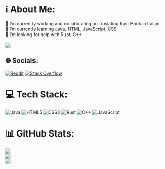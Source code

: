 # ℹ About Me:
🔭 I’m currently working and collaborating on traslating Rust Book in Italian<br>🌱 I’m currently learning Java, HTML, JavaScript, CSS<br>🤝 I’m looking for help with Rust, C++ <br /> <br />
[![](https://visitcount.itsvg.in/api?id=Lvcaa&icon=5&color=12)](https://visitcount.itsvg.in)


## 🌐 Socials:
[![Reddit](https://img.shields.io/badge/Reddit-%23FF4500.svg?logo=Reddit&logoColor=white)](https://reddit.com/user/LvcaaWasTaken) [![Stack Overflow](https://img.shields.io/badge/-Stackoverflow-FE7A16?logo=stack-overflow&logoColor=white)](https://stackoverflow.com/users/17227064)

# 💻 Tech Stack:
![Java](https://img.shields.io/badge/java-%23ED8B00.svg?style=for-the-badge&logo=java&logoColor=white) ![HTML5](https://img.shields.io/badge/html5-%23E34F26.svg?style=for-the-badge&logo=html5&logoColor=white) ![CSS3](https://img.shields.io/badge/css3-%231572B6.svg?style=for-the-badge&logo=css3&logoColor=white) ![Rust](https://img.shields.io/badge/rust-%23000000.svg?style=for-the-badge&logo=rust&logoColor=white) ![C++](https://img.shields.io/badge/c++-%2300599C.svg?style=for-the-badge&logo=c%2B%2B&logoColor=white) ![JavaScript](https://img.shields.io/badge/javascript-%23323330.svg?style=for-the-badge&logo=javascript&logoColor=%23F7DF1E)
# 📊 GitHub Stats:
![](https://github-readme-stats.vercel.app/api?username=Lvcaa&theme=midnight-purple&hide_border=false&include_all_commits=false&count_private=false)<br/>
![](https://github-readme-streak-stats.herokuapp.com/?user=Lvcaa&theme=midnight-purple&hide_border=false)<br/>
![](https://github-readme-stats.vercel.app/api/top-langs/?username=Lvcaa&theme=midnight-purple&hide_border=false&include_all_commits=false&count_private=false&layout=compact)
